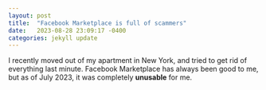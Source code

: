 ```yaml
---
layout: post
title:  "Facebook Marketplace is full of scammers"
date:   2023-08-28 23:09:17 -0400
categories: jekyll update
---
```


I recently moved out of my apartment in New York, and tried to get rid of everything last minute. Facebook Marketplace has always been good to me, but as of July 2023, it was completely <b>unusable</b> for me.